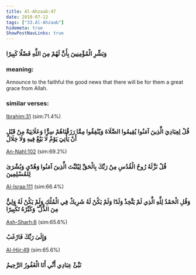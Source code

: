 ```yaml
---
title: Al-Ahzaab:47
date: 2010-07-12
tags: ["33.Al-Ahzaab"]
hidemeta: true 
ShowPostNavLinks: true 
---
```

### وَبَشِّرِ الْمُؤْمِنِينَ بِأَنَّ لَهُمْ مِنَ اللَّهِ فَضْلًا كَبِيرًا
### meaning: 
Announce to the faithful the good news that there will be for them a great grace from Allah.
### similar verses: 

[Ibrahim:31](/14/31) (sim:71.4%)

### قُلْ لِعِبَادِيَ الَّذِينَ آمَنُوا يُقِيمُوا الصَّلَاةَ وَيُنْفِقُوا مِمَّا رَزَقْنَاهُمْ سِرًّا وَعَلَانِيَةً مِنْ قَبْلِ أَنْ يَأْتِيَ يَوْمٌ لَا بَيْعٌ فِيهِ وَلَا خِلَالٌ

[An-Nahl:102](/16/102) (sim:69.2%)

### قُلْ نَزَّلَهُ رُوحُ الْقُدُسِ مِنْ رَبِّكَ بِالْحَقِّ لِيُثَبِّتَ الَّذِينَ آمَنُوا وَهُدًى وَبُشْرَىٰ لِلْمُسْلِمِينَ

[Al-Israa:111](/17/111) (sim:66.4%)

### وَقُلِ الْحَمْدُ لِلَّهِ الَّذِي لَمْ يَتَّخِذْ وَلَدًا وَلَمْ يَكُنْ لَهُ شَرِيكٌ فِي الْمُلْكِ وَلَمْ يَكُنْ لَهُ وَلِيٌّ مِنَ الذُّلِّ ۖ وَكَبِّرْهُ تَكْبِيرًا

[Ash-Sharh:8](/94/8) (sim:65.6%)

### وَإِلَىٰ رَبِّكَ فَارْغَبْ

[Al-Hijr:49](/15/49) (sim:65.6%)

### نَبِّئْ عِبَادِي أَنِّي أَنَا الْغَفُورُ الرَّحِيمُ
